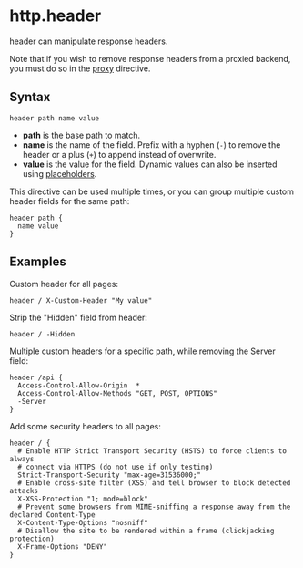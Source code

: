 # http.header

header can manipulate response headers.

Note that if you wish to remove response headers from a proxied backend, you must do so in the [proxy](/proxy)
directive.

## Syntax

``` casketfile
header path name value
```

-   **path** is the base path to match.
-   **name** is the name of the field. Prefix with a hyphen (`-`) to remove the header or a plus (`+`) to append instead
    of overwrite.
-   **value** is the value for the field. Dynamic values can also be inserted using [placeholders](/placeholders).

This directive can be used multiple times, or you can group multiple custom header fields for the same path:

``` casketfile
header path {
  name value
}
```

## Examples

Custom header for all pages:

``` casketfile
header / X-Custom-Header "My value"
```

Strip the "Hidden" field from header:

``` casketfile
header / -Hidden
```

Multiple custom headers for a specific path, while removing the Server field:

``` casketfile
header /api {
  Access-Control-Allow-Origin  *
  Access-Control-Allow-Methods "GET, POST, OPTIONS"
  -Server
}
```

Add some security headers to all pages:

``` casketfile
header / {
  # Enable HTTP Strict Transport Security (HSTS) to force clients to always
  # connect via HTTPS (do not use if only testing)
  Strict-Transport-Security "max-age=31536000;"
  # Enable cross-site filter (XSS) and tell browser to block detected attacks
  X-XSS-Protection "1; mode=block"
  # Prevent some browsers from MIME-sniffing a response away from the declared Content-Type
  X-Content-Type-Options "nosniff"
  # Disallow the site to be rendered within a frame (clickjacking protection)
  X-Frame-Options "DENY"
}
```
